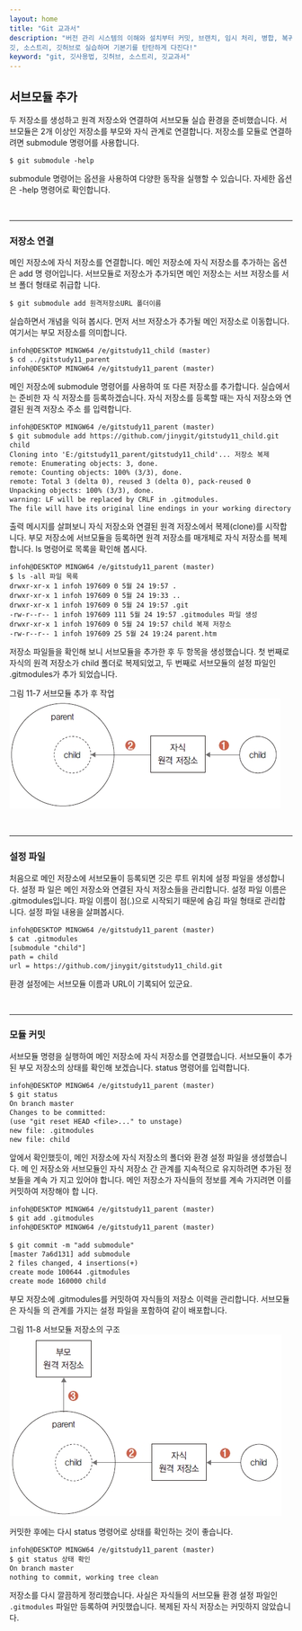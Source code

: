 ```yaml
---
layout: home
title: "Git 교과서"
description: "버전 관리 시스템의 이해와 설치부터 커밋, 브랜치, 임시 처리, 병합, 복귀, 서브모듈, 태그까지
깃, 소스트리, 깃허브로 실습하며 기본기를 탄탄하게 다진다!"
keyword: "git, 깃사용법, 깃허브, 소스트리, 깃교과서"
---
```

## 서브모듈 추가
두 저장소를 생성하고 원격 저장소와 연결하여 서브모듈 실습 환경을 준비했습니다. 서브모듈은
2개 이상인 저장소를 부모와 자식 관계로 연결합니다.
저장소를 모듈로 연결하려면 submodule 명령어를 사용합니다.  

```
$ git submodule -help
```

submodule 명령어는 옵션을 사용하여 다양한 동작을 실행할 수 있습니다. 자세한 옵션은 -help
명령어로 확인합니다.  

<br>
<hr>

### 저장소 연결
메인 저장소에 자식 저장소를 연결합니다. 메인 저장소에 자식 저장소를 추가하는 옵션은 add 명
령어입니다. 서브모듈로 저장소가 추가되면 메인 저장소는 서브 저장소를 서브 폴더 형태로 취급합
니다.  

```
$ git submodule add 원격저장소URL 폴더이름
```

실습하면서 개념을 익혀 봅시다. 먼저 서브 저장소가 추가될 메인 저장소로 이동합니다. 여기서는
부모 저장소를 의미합니다.  

```
infoh@DESKTOP MINGW64 /e/gitstudy11_child (master)
$ cd ../gitstudy11_parent 
infoh@DESKTOP MINGW64 /e/gitstudy11_parent (master)
```

메인 저장소에 submodule 명령어를 사용하여 또 다른 저장소를 추가합니다. 실습에서는 준비한 자
식 저장소를 등록하겠습니다. 자식 저장소를 등록할 때는 자식 저장소와 연결된 원격 저장소 주소
를 입력합니다.  

```
infoh@DESKTOP MINGW64 /e/gitstudy11_parent (master)
$ git submodule add https://github.com/jinygit/gitstudy11_child.git child
Cloning into 'E:/gitstudy11_parent/gitstudy11_child'... 저장소 복제
remote: Enumerating objects: 3, done.
remote: Counting objects: 100% (3/3), done.
remote: Total 3 (delta 0), reused 3 (delta 0), pack-reused 0
Unpacking objects: 100% (3/3), done.
warning: LF will be replaced by CRLF in .gitmodules.
The file will have its original line endings in your working directory
```

출력 메시지를 살펴보니 자식 저장소와 연결된 원격 저장소에서 복제(clone)를 시작합니다. 부모
저장소에 서브모듈을 등록하면 원격 저장소를 매개체로 자식 저장소를 복제합니다. ls 명령어로
목록을 확인해 봅시다.  

```
infoh@DESKTOP MINGW64 /e/gitstudy11_parent (master)
$ ls -all 파일 목록
drwxr-xr-x 1 infoh 197609 0 5월 24 19:57 .
drwxr-xr-x 1 infoh 197609 0 5월 24 19:33 ..
drwxr-xr-x 1 infoh 197609 0 5월 24 19:57 .git
-rw-r--r-- 1 infoh 197609 111 5월 24 19:57 .gitmodules 파일 생성
drwxr-xr-x 1 infoh 197609 0 5월 24 19:57 child 복제 저장소
-rw-r--r-- 1 infoh 197609 25 5월 24 19:24 parent.htm
```

저장소 파일들을 확인해 보니 서브모듈을 추가한 후 두 항목을 생성했습니다. 첫 번째로 자식의
원격 저장소가 child 폴더로 복제되었고, 두 번째로 서브모듈의 설정 파일인 .gitmodules가 추가
되었습니다.  

그림 11-7 서브모듈 추가 후 작업  
![](./img/11-7.jpg)

<br>
<hr>

### 설정 파일
처음으로 메인 저장소에 서브모듈이 등록되면 깃은 루트 위치에 설정 파일을 생성합니다. 설정 파
일은 메인 저장소와 연결된 자식 저장소들을 관리합니다. 설정 파일 이름은 .gitmodules입니다.
파일 이름이 점(.)으로 시작되기 때문에 숨김 파일 형태로 관리합니다.
설정 파일 내용을 살펴봅시다.  

```
infoh@DESKTOP MINGW64 /e/gitstudy11_parent (master)
$ cat .gitmodules 
[submodule "child"]
path = child 
url = https://github.com/jinygit/gitstudy11_child.git 
```

환경 설정에는 서브모듈 이름과 URL이 기록되어 있군요.

<br>
<hr>

### 모듈 커밋
서브모듈 명령을 실행하여 메인 저장소에 자식 저장소를 연결했습니다. 서브모듈이 추가된 부모
저장소의 상태를 확인해 보겠습니다. status 명령어를 입력합니다.  

```
infoh@DESKTOP MINGW64 /e/gitstudy11_parent (master)
$ git status 
On branch master
Changes to be committed:
(use "git reset HEAD <file>..." to unstage)
new file: .gitmodules
new file: child
```

앞에서 확인했듯이, 메인 저장소에 자식 저장소의 폴더와 환경 설정 파일을 생성했습니다. 메
인 저장소와 서브모듈인 자식 저장소 간 관계를 지속적으로 유지하려면 추가된 정보들을 계속 가
지고 있어야 합니다. 메인 저장소가 자식들의 정보를 계속 가지려면 이를 커밋하여 저장해야 합
니다.  

```
infoh@DESKTOP MINGW64 /e/gitstudy11_parent (master)
$ git add .gitmodules 
infoh@DESKTOP MINGW64 /e/gitstudy11_parent (master)

$ git commit -m "add submodule"
[master 7a6d131] add submodule
2 files changed, 4 insertions(+)
create mode 100644 .gitmodules
create mode 160000 child
```

부모 저장소에 .gitmodules를 커밋하여 자식들의 저장소 이력을 관리합니다. 서브모듈은 자식들
의 관계를 가지는 설정 파일을 포함하여 같이 배포합니다.  

그림 11-8 서브모듈 저장소의 구조  
![](./img/11-8.jpg)

커밋한 후에는 다시 status 명령어로 상태를 확인하는 것이 좋습니다.  

```
infoh@DESKTOP MINGW64 /e/gitstudy11_parent (master)
$ git status 상태 확인
On branch master
nothing to commit, working tree clean
```

저장소를 다시 깔끔하게 정리했습니다. 사실은 자식들의 서브모듈 환경 설정 파일인
`.gitmodules` 파일만 등록하여 커밋했습니다. 복제된 자식 저장소는 커밋하지 않았습니다.  

<br><br>
